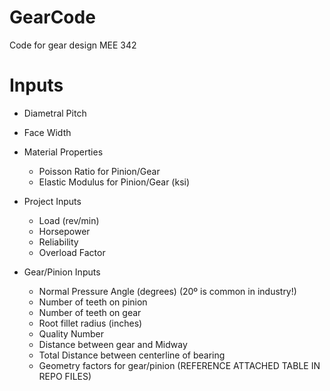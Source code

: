 # GearCode
Code for gear design MEE 342

# Inputs
- Diametral Pitch
- Face Width

- Material Properties
  - Poisson Ratio for Pinion/Gear
  - Elastic Modulus for Pinion/Gear (ksi)

- Project Inputs
  - Load (rev/min)
  - Horsepower
  - Reliability
  - Overload Factor

- Gear/Pinion Inputs
  - Normal Pressure Angle (degrees) (20º is common in industry!)
  - Number of teeth on pinion
  - Number of teeth on gear 
  - Root fillet radius (inches)
  - Quality Number
  - Distance between gear and Midway
  - Total Distance between centerline of bearing
  - Geometry factors for gear/pinion (REFERENCE ATTACHED TABLE IN REPO FILES)
